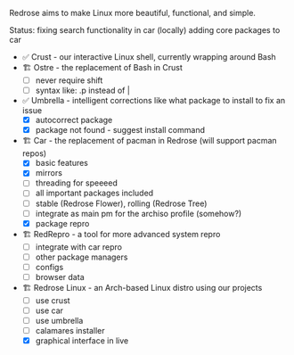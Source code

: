 Redrose aims to make Linux more beautiful, functional, and simple.

Status: fixing search functionality in car (locally)
        adding core packages to car

- ✅ Crust - our interactive Linux shell, currently wrapping around Bash
- 🏗️ Ostre - the replacement of Bash in Crust
  - [ ] never require shift
  - [ ] syntax like: .p instead of |
- ✅ Umbrella - intelligent corrections like what package to install to fix an issue
  - [x] autocorrect package
  - [x] package not found - suggest install command 
- 🏗️ Car - the replacement of pacman in Redrose (will support pacman repos)
  - [x] basic features
  - [x] mirrors
  - [ ] threading for speeeed
  - [ ] all important packages included
  - [ ] stable (Redrose Flower), rolling (Redrose Tree)
  - [ ] integrate as main pm for the archiso profile (somehow?)
  - [x] package repro
- 🏗️ RedRepro - a tool for more advanced system repro
  - [ ] integrate with car repro
  - [ ] other package managers
  - [ ] configs
  - [ ] browser data 
- 🏗️ Redrose Linux - an Arch-based Linux distro using our projects
  - [ ] use crust
  - [ ] use car
  - [ ] use umbrella
  - [ ] calamares installer
  - [x] graphical interface in live
